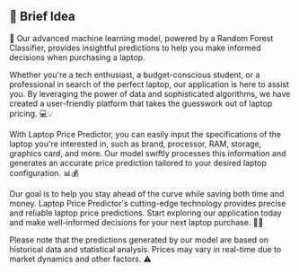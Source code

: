 
## 🚀 Brief Idea
🎯 Our advanced machine learning model, powered by a Random Forest Classifier, provides insightful predictions to help you make informed decisions when purchasing a laptop.

Whether you're a tech enthusiast, a budget-conscious student, or a professional in search of the perfect laptop, our application is here to assist you. By leveraging the power of data and sophisticated algorithms, we have created a user-friendly platform that takes the guesswork out of laptop pricing. 💻💡

With Laptop Price Predictor, you can easily input the specifications of the laptop you're interested in, such as brand, processor, RAM, storage, graphics card, and more. Our model swiftly processes this information and generates an accurate price prediction tailored to your desired laptop configuration. 📊💰

Our goal is to help you stay ahead of the curve while saving both time and money. Laptop Price Predictor's cutting-edge technology provides precise and reliable laptop price predictions. Start exploring our application today and make well-informed decisions for your next laptop purchase. 🚀🔮

Please note that the predictions generated by our model are based on historical data and statistical analysis. Prices may vary in real-time due to market dynamics and other factors. ⚠️


